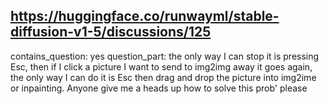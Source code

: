 ## https://huggingface.co/runwayml/stable-diffusion-v1-5/discussions/125

contains_question: yes
question_part: the only way I can stop it is pressing Esc, then if I click a picture I want to send to img2img away it goes again, the only way I can do it is Esc then drag and drop the picture into img2ime or inpainting. Anyone give me a heads up how to solve this prob' please